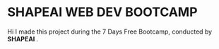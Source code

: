 # SHAPEAI WEB DEV BOOTCAMP


Hi I made this project during the 7 Days Free Bootcamp, conducted by <b> SHAPEAI </b>.
